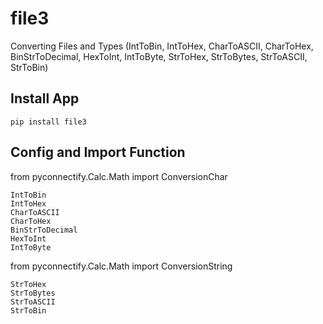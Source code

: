 # file3
Converting Files and Types (IntToBin, IntToHex, CharToASCII, CharToHex, BinStrToDecimal, HexToInt, IntToByte, StrToHex, StrToBytes, StrToASCII, StrToBin)

## Install App

    pip install file3
 
## Config and Import Function

from pyconnectify.Calc.Math import ConversionChar

    IntToBin
    IntToHex
    CharToASCII
    CharToHex
    BinStrToDecimal
    HexToInt
    IntToByte
    
   
from pyconnectify.Calc.Math import ConversionString

    StrToHex
    StrToBytes
    StrToASCII
    StrToBin
